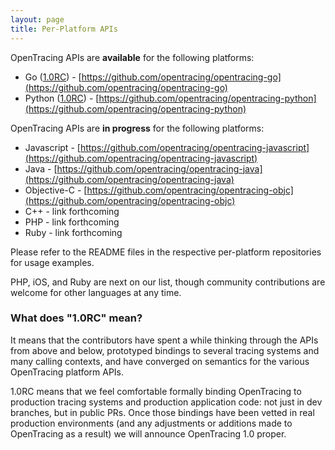 ```yaml
---
layout: page
title: Per-Platform APIs
---
```

OpenTracing APIs are **available** for the following platforms:

* Go ([1.0RC](#v1rc)) - [https://github.com/opentracing/opentracing-go](https://github.com/opentracing/opentracing-go)
* Python ([1.0RC](#v1rc)) - [https://github.com/opentracing/opentracing-python](https://github.com/opentracing/opentracing-python)

OpenTracing APIs are **in progress** for the following platforms:

* Javascript - [https://github.com/opentracing/opentracing-javascript](https://github.com/opentracing/opentracing-javascript)
* Java - [https://github.com/opentracing/opentracing-java](https://github.com/opentracing/opentracing-java)
* Objective-C - [https://github.com/opentracing/opentracing-objc](https://github.com/opentracing/opentracing-objc)
* C++ - link forthcoming
* PHP - link forthcoming
* Ruby - link forthcoming

Please refer to the README files in the respective per-platform repositories for usage examples.

PHP, iOS, and Ruby are next on our list, though community contributions are welcome for other languages at any time.

<div id="v1rc"></div>

### What does "1.0RC" mean?

It means that the contributors have spent a while thinking through the APIs from above and below, prototyped bindings to several tracing systems and many calling contexts, and have converged on semantics for the various OpenTracing platform APIs.

1.0RC means that we feel comfortable formally binding OpenTracing to production tracing systems and production application code: not just in dev branches, but in public PRs. Once those bindings have been vetted in real production environments (and any adjustments or additions made to OpenTracing as a result) we will announce OpenTracing 1.0 proper.
